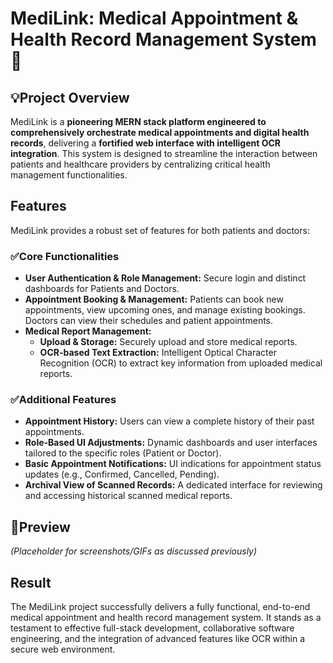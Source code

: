 # MediLink: Medical Appointment & Health Record Management System 🏥

## 💡Project Overview 

MediLink is a **pioneering MERN stack platform engineered to comprehensively orchestrate medical appointments and digital health records**, delivering a **fortified web interface with intelligent OCR integration**. This system is designed to streamline the interaction between patients and healthcare providers by centralizing critical health management functionalities.

## Features 

MediLink provides a robust set of features for both patients and doctors:

### ✅Core Functionalities 

* **User Authentication & Role Management:** Secure login and distinct dashboards for Patients and Doctors. 
* **Appointment Booking & Management:** Patients can book new appointments, view upcoming ones, and manage existing bookings. Doctors can view their schedules and patient appointments. 
* **Medical Report Management:**
    * **Upload & Storage:** Securely upload and store medical reports. 
    * **OCR-based Text Extraction:** Intelligent Optical Character Recognition (OCR) to extract key information from uploaded medical reports. 

### ✅Additional Features 

* **Appointment History:** Users can view a complete history of their past appointments.
* **Role-Based UI Adjustments:** Dynamic dashboards and user interfaces tailored to the specific roles (Patient or Doctor). 
* **Basic Appointment Notifications:** UI indications for appointment status updates (e.g., Confirmed, Cancelled, Pending). 
* **Archival View of Scanned Records:** A dedicated interface for reviewing and accessing historical scanned medical reports. 

## 📸Preview 

*(Placeholder for screenshots/GIFs as discussed previously)*

## Result 

The MediLink project successfully delivers a fully functional, end-to-end medical appointment and health record management system. It stands as a testament to effective full-stack development, collaborative software engineering, and the integration of advanced features like OCR within a secure web environment.
